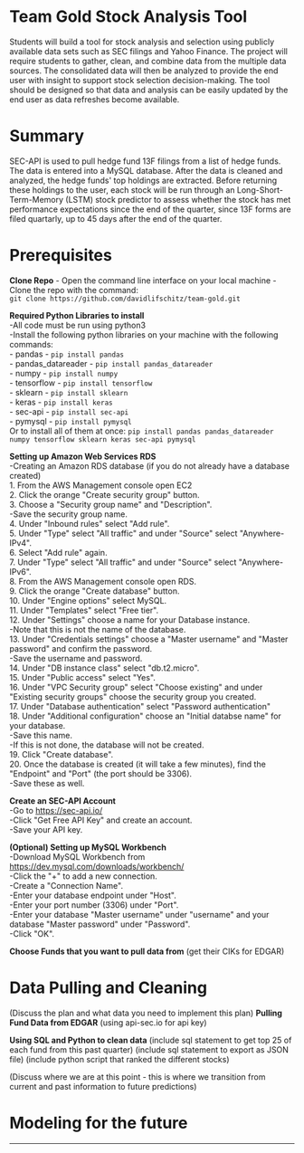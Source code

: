 # Team Gold Stock Analysis Tool
Students will build a tool for stock analysis and selection using publicly available data sets such as SEC filings and Yahoo Finance. The project will require students to gather, clean, and combine data from the multiple data sources.  The consolidated data will then be analyzed to provide the end user with insight to support stock selection decision-making. The tool should be designed so that data and analysis can be easily updated by the end user as data refreshes become available.

# Summary
SEC-API is used to pull hedge fund 13F filings from a list of hedge funds. The data is entered into a MySQL database. After the data is cleaned and analyzed, the hedge funds' top holdings are extracted. Before returning these holdings to the user, each stock will be run through an Long-Short-Term-Memory (LSTM) stock predictor to assess whether the stock has met performance expectations since the end of the quarter, since 13F forms are filed quartarly, up to 45 days after the end of the quarter. 

# Prerequisites 
**Clone Repo**
    - Open the command line interface on your local machine
    - Clone the repo with the command: <br />
    ```git clone https://github.com/davidlifschitz/team-gold.git```

**Required Python Libraries to install**<br />
    -All code must be run using python3<br />
    -Install the following python libraries on your machine with the following commands:<br />
        -  pandas - ```pip install pandas```<br />
        -  pandas_datareader - ```pip install pandas_datareader```<br />
        -  numpy - ```pip install numpy```<br />
        -  tensorflow - ```pip install tensorflow```<br />
        -  sklearn - ```pip install sklearn```<br />
        -  keras - ```pip install keras```<br />
        -  sec-api - ```pip install sec-api```<br />
        -  pymysql - ```pip install pymysql```<br />
Or to install all of them at once:
```pip install pandas pandas_datareader numpy tensorflow sklearn keras sec-api pymysql```


**Setting up Amazon Web Services RDS**<br />
    -Creating an Amazon RDS database (if you do not already have a database created)<br />
        1. From the AWS Management console open EC2<br />
        2. Click the orange "Create security group" button.<br />
        3. Choose a "Security group name" and "Description".<br />
            -Save the security group name.<br />
        4. Under "Inbound rules" select "Add rule".<br />
        5. Under "Type" select "All traffic" and under "Source" select "Anywhere-IPv4".<br />
        6. Select "Add rule" again.<br />
        7. Under "Type" select "All traffic" and under "Source" select "Anywhere-IPv6".<br />
        8. From the AWS Management console open RDS.<br />
        9. Click the orange "Create database" button.<br />
        10. Under "Engine options" select MySQL.<br />
        11. Under "Templates" select "Free tier".<br />
        12. Under "Settings" choose a name for your Database instance.<br />
            -Note that this is not the name of the database.<br />
        13. Under "Credentials settings" choose a "Master username" and "Master password" and confirm the password.<br />
            -Save the username and password.<br />
        14. Under "DB instance class" select "db.t2.micro".<br />
        15. Under "Public access" select "Yes".<br />
        16. Under "VPC Security group" select "Choose existing" and under "Existing security groups" choose the security group you created.<br />
        17. Under "Database authentication" select "Password authentication"<br />
        18. Under "Additional configuration" choose an "Initial databse name" for your database.<br />
            -Save this name.<br />
            -If this is not done, the database will not be created.<br /> 
        19. Click "Create database".<br />
        20. Once the database is created (it will take a few minutes), find the "Endpoint" and "Port" (the port should be 3306).<br />
            -Save these as well.<br />

**Create an SEC-API Account**<br />
    -Go to https://sec-api.io/<br />
    -Click "Get Free API Key" and create an account.<br />
    -Save your API key.<br />

**(Optional) Setting up MySQL Workbench**<br />
    -Download MySQL Workbench from https://dev.mysql.com/downloads/workbench/<br />
    -Click the "+" to add a new connection.<br />
    -Create a "Connection Name".<br />
    -Enter your database endpoint under "Host".<br />
    -Enter your port number (3306) under "Port".<br />
    -Enter your database "Master username" under "username" and your database "Master password" under "Password".<br />
    -Click "OK".<br />

**Choose Funds that you want to pull data from**
(get their CIKs for EDGAR)

# Data Pulling and Cleaning
(Discuss the plan and what data you need to implement this plan)
**Pulling Fund Data from EDGAR**
(using api-sec.io for api key)

**Using SQL and Python to clean data**
(include sql statement to get top 25 of each fund from this past quarter)
(include sql statement to export as JSON file)
(include python script that ranked the different stocks)

(Discuss where we are at this point - this is where we transition from current and past information to future predictions)
# Modeling for the future
****
